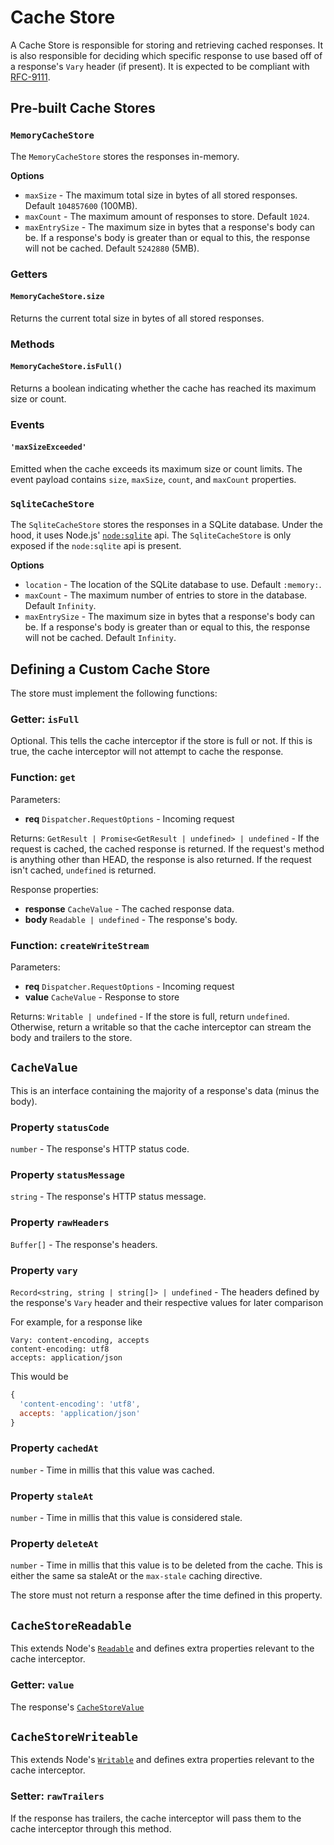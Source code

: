 # Cache Store

A Cache Store is responsible for storing and retrieving cached responses.
It is also responsible for deciding which specific response to use based off of
a response's `Vary` header (if present). It is expected to be compliant with
[RFC-9111](https://www.rfc-editor.org/rfc/rfc9111.html).

## Pre-built Cache Stores

### `MemoryCacheStore`

The `MemoryCacheStore` stores the responses in-memory.

**Options**

- `maxSize` - The maximum total size in bytes of all stored responses. Default `104857600` (100MB).
- `maxCount` - The maximum amount of responses to store. Default `1024`.
- `maxEntrySize` - The maximum size in bytes that a response's body can be. If a response's body is greater than or equal to this, the response will not be cached. Default `5242880` (5MB).

### Getters

#### `MemoryCacheStore.size`

Returns the current total size in bytes of all stored responses.

### Methods

#### `MemoryCacheStore.isFull()`

Returns a boolean indicating whether the cache has reached its maximum size or count.

### Events

#### `'maxSizeExceeded'`

Emitted when the cache exceeds its maximum size or count limits. The event payload contains `size`, `maxSize`, `count`, and `maxCount` properties.


### `SqliteCacheStore`

The `SqliteCacheStore` stores the responses in a SQLite database.
Under the hood, it uses Node.js' [`node:sqlite`](https://nodejs.org/api/sqlite.html) api.
The `SqliteCacheStore` is only exposed if the `node:sqlite` api is present.

**Options**

- `location` - The location of the SQLite database to use. Default `:memory:`.
- `maxCount` - The maximum number of entries to store in the database. Default `Infinity`.
- `maxEntrySize` - The maximum size in bytes that a response's body can be. If a response's body is greater than or equal to this, the response will not be cached. Default `Infinity`.

## Defining a Custom Cache Store

The store must implement the following functions:

### Getter: `isFull`

Optional. This tells the cache interceptor if the store is full or not. If this is true,
the cache interceptor will not attempt to cache the response.

### Function: `get`

Parameters:

* **req** `Dispatcher.RequestOptions` - Incoming request

Returns: `GetResult | Promise<GetResult | undefined> | undefined` - If the request is cached, the cached response is returned. If the request's method is anything other than HEAD, the response is also returned.
If the request isn't cached, `undefined` is returned.

Response properties:

* **response** `CacheValue` - The cached response data.
* **body** `Readable | undefined` - The response's body.

### Function: `createWriteStream`

Parameters:

* **req** `Dispatcher.RequestOptions` - Incoming request
* **value** `CacheValue` - Response to store

Returns: `Writable | undefined` - If the store is full, return `undefined`. Otherwise, return a writable so that the cache interceptor can stream the body and trailers to the store.

## `CacheValue`

This is an interface containing the majority of a response's data (minus the body).

### Property `statusCode`

`number` - The response's HTTP status code.

### Property `statusMessage`

`string` - The response's HTTP status message.

### Property `rawHeaders`

`Buffer[]` - The response's headers.

### Property `vary`

`Record<string, string | string[]> | undefined` - The headers defined by the response's `Vary` header
and their respective values for later comparison

For example, for a response like
```
Vary: content-encoding, accepts
content-encoding: utf8
accepts: application/json
```

This would be
```js
{
  'content-encoding': 'utf8',
  accepts: 'application/json'
}
```

### Property `cachedAt`

`number` - Time in millis that this value was cached.

### Property `staleAt`

`number` - Time in millis that this value is considered stale.

### Property `deleteAt`

`number` - Time in millis that this value is to be deleted from the cache. This
is either the same sa staleAt or the `max-stale` caching directive.

The store must not return a response after the time defined in this property.

## `CacheStoreReadable`

This extends Node's [`Readable`](https://nodejs.org/api/stream.html#class-streamreadable)
and defines extra properties relevant to the cache interceptor.

### Getter: `value`

The response's [`CacheStoreValue`](/docs/docs/api/CacheStore.md#cachestorevalue)

## `CacheStoreWriteable`

This extends Node's [`Writable`](https://nodejs.org/api/stream.html#class-streamwritable)
and defines extra properties relevant to the cache interceptor.

### Setter: `rawTrailers`

If the response has trailers, the cache interceptor will pass them to the cache
interceptor through this method.
